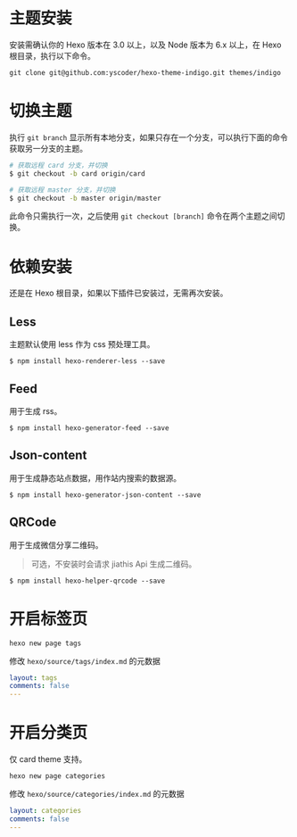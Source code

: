 # 主题安装

安装需确认你的 Hexo 版本在 3.0 以上，以及 Node 版本为 6.x 以上，在 Hexo 根目录，执行以下命令。

```
git clone git@github.com:yscoder/hexo-theme-indigo.git themes/indigo
```

# 切换主题

执行 `git branch` 显示所有本地分支，如果只存在一个分支，可以执行下面的命令获取另一分支的主题。

```bash
# 获取远程 card 分支，并切换
$ git checkout -b card origin/card

# 获取远程 master 分支，并切换
$ git checkout -b master origin/master
```

此命令只需执行一次，之后使用 `git checkout [branch]` 命令在两个主题之间切换。

# 依赖安装

还是在 Hexo 根目录，如果以下插件已安装过，无需再次安装。

## Less

主题默认使用 less 作为 css 预处理工具。

```
$ npm install hexo-renderer-less --save
```

## Feed

用于生成 rss。

```
$ npm install hexo-generator-feed --save
```

## Json-content

用于生成静态站点数据，用作站内搜索的数据源。

```
$ npm install hexo-generator-json-content --save
```

## QRCode

用于生成微信分享二维码。

> 可选，不安装时会请求 jiathis Api 生成二维码。

```
$ npm install hexo-helper-qrcode --save
```

# 开启标签页

```
hexo new page tags
```

修改 `hexo/source/tags/index.md` 的元数据

```yml
layout: tags
comments: false
---
```

# 开启分类页

仅 card theme 支持。

```
hexo new page categories
```

修改 `hexo/source/categories/index.md` 的元数据

```yml
layout: categories
comments: false
---
```
